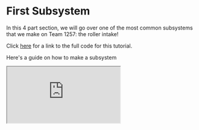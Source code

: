 # First Subsystem

In this 4 part section, we will go over one of the most common subsystems that we make on Team 1257: the roller intake!

Click [here](https://github.com/FRC1257/training-programs/tree/master/basics/roller-intake) for a link to the full code for this tutorial.

Here's a guide on how to make a subsystem
<iframe src="https://docs.google.com/document/d/e/2PACX-1vRca_hFEhCCCP7DI-UyLbndwjq5aHJuz0fG_53U7TmLYztETf4tKi-IMXNQbGymAQI5phnfV4QKmG-v/pub?embedded=true"></iframe>